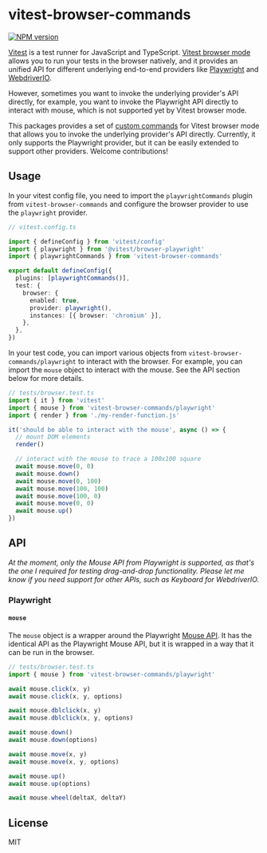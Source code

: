 # vitest-browser-commands

[![NPM version](https://img.shields.io/npm/v/vitest-browser-commands?color=a1b858&label=)](https://www.npmjs.com/package/vitest-browser-commands)

[Vitest](https://vitest.dev/) is a test runner for JavaScript and TypeScript. [Vitest browser mode](https://vitest.dev/guide/browser/) allows you to run your tests in the browser natively, and it provides an unified API for different underlying end-to-end providers like [Playwright](https://playwright.dev/) and [WebdriverIO](https://webdriver.io/).

However, sometimes you want to invoke the underlying provider's API directly, for example, you want to invoke the Playwright API directly to interact with mouse, which is not supported yet by Vitest browser mode.

This packages provides a set of [custom commands](https://vitest.dev/guide/browser/commands.html) for Vitest browser mode that allows you to invoke the underlying provider's API directly. Currently, it only supports the Playwright provider, but it can be easily extended to support other providers. Welcome contributions!

## Usage

In your vitest config file, you need to import the `playwrightCommands` plugin from `vitest-browser-commands` and configure the browser provider to use the `playwright` provider.

```ts
// vitest.config.ts

import { defineConfig } from 'vitest/config'
import { playwright } from '@vitest/browser-playwright'
import { playwrightCommands } from 'vitest-browser-commands'

export default defineConfig({
  plugins: [playwrightCommands()],
  test: {
    browser: {
      enabled: true,
      provider: playwright(),
      instances: [{ browser: 'chromium' }],
    },
  },
})
```

In your test code, you can import various objects from `vitest-browser-commands/playwright` to interact with the browser.
For example, you can import the `mouse` object to interact with the mouse. See the API section below for more details.

```ts
// tests/browser.test.ts
import { it } from 'vitest'
import { mouse } from 'vitest-browser-commands/playwright'
import { render } from './my-render-function.js'

it('should be able to interact with the mouse', async () => {
  // mount DOM elements
  render()

  // interact with the mouse to trace a 100x100 square
  await mouse.move(0, 0)
  await mouse.down()
  await mouse.move(0, 100)
  await mouse.move(100, 100)
  await mouse.move(100, 0)
  await mouse.move(0, 0)
  await mouse.up()
})
```

## API

_At the moment, only the Mouse API from Playwright is supported, as that's the one I required for testing drag-and-drop functionality. Please let me know if you need support for other APIs, such as Keyboard for WebdriverIO._

### Playwright

#### `mouse`

The `mouse` object is a wrapper around the Playwright [Mouse API](https://playwright.dev/docs/api/class-mouse). It has the identical API as the Playwright Mouse API, but it is wrapped in a way that it can be run in the browser.

```ts
// tests/browser.test.ts
import { mouse } from 'vitest-browser-commands/playwright'

await mouse.click(x, y)
await mouse.click(x, y, options)

await mouse.dblclick(x, y)
await mouse.dblclick(x, y, options)

await mouse.down()
await mouse.down(options)

await mouse.move(x, y)
await mouse.move(x, y, options)

await mouse.up()
await mouse.up(options)

await mouse.wheel(deltaX, deltaY)
```

## License

MIT
